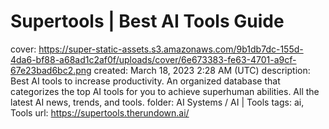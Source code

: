 # Supertools | Best AI Tools Guide

cover: https://super-static-assets.s3.amazonaws.com/9b1db7dc-155d-4da6-bf88-a68ad1c2af0f/uploads/cover/6e673383-fe63-4701-a9cf-67e23bad6bc2.png
created: March 18, 2023 2:28 AM (UTC)
description: Best AI tools to increase productivity. An organized database that categorizes the top AI tools for you to achieve superhuman abilities. All the latest AI news, trends, and tools.
folder: AI Systems / AI | Tools
tags: ai, Tools
url: https://supertools.therundown.ai/